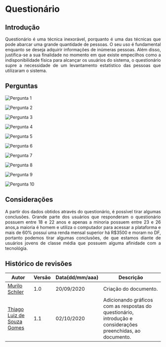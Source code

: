 # Questionário


## Introdução

<p align="justify">
Questionário é uma técnica inexorável, porquanto é uma das técnicas que pode abarcar uma grande quantidade de pessoas. O seu uso é fundamental enquanto se deseja adquirir informações de inúmeras pessoas. Além disso, justifica-se a sua finalidade no momento em que existe empecilhos como a indisponibilidade física para alcançar os usuários do sistema, o questionário supre a necessidade de um levantamento estatístico das pessoas que utilizaram o sistema.
</p>

## Perguntas


![Pergunta 1](https://i.imgur.com/ftkibPY.png)

![Pergunta 2](https://i.imgur.com/Olbl4tB.png)

![Pergunta 3](https://i.imgur.com/ozvGYiH.png)

![Pergunta 4](https://i.imgur.com/ZHuky8c.png)

![Pergunta 5](https://i.imgur.com/bvHSYQQ.png)

![Pergunta 6](https://i.imgur.com/Z50kAVb.png)

![Pergunta 7](https://i.imgur.com/JK3olb6.png)

![Pergunta 8](https://i.imgur.com/y6HYWwj.png)

![Pergunta 9](https://i.imgur.com/SsAnFcZ.png)

![Pergunta 10](https://i.imgur.com/alObBjT.png)


## Considerações

<p align="justify">
A partir dos dados obtidos através do questionário, é possível tirar algumas conclusões. Grande parte dos usuários que responderam o questionário possuem entre 18 e 22 anos e apenas a minoria possuem entre 23 e 26 anos,a maioria é homem e utiliza o computador para acessar a plataforma e mais de 60% possuí uma renda mensal superior há R$3500 e moram no DF, portanto podemos tirar algumas conclusões, de que estamos diante de usuários jovens de classe média que possuem alguma afinidade com a tecnológia. 
</p>



## **Histórico de revisões**
Autor | Versão | Data(dd/mm/aaa) | Descrição 
---- | ----------- | ------ | ---------
[Murilo Schiler](https://github.com/muriloschiler) | 1.0 | 20/09/2020 | Criação do documento.
[Thiago Luiz de Souza Gomes](https://github.com/thiagomesUNB) | 1.1 | 02/10/2020 | Adicionando gráficos com as respostas do questionário, introdução e considerações preenchidas, ao documento.
